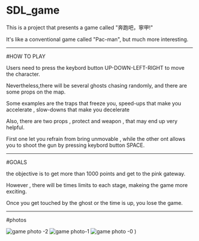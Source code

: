 # SDL_game
This is a project that presents a game called "奔跑吧，寧甲!"

It's like a conventional game called "Pac-man", but much more interesting.



-------------------------------------------------------------------------------------------------------------------------------------------------

#HOW TO PLAY

Users need to press the keybord button UP-DOWN-LEFT-RIGHT to move the character.

Nevertheless,there will be several ghosts chasing randomly, and there are some props on the map.

Some examples are the traps that freeze you,  speed-ups that make you accelerate , slow-downs that make you decelerate

Also, there are two props , protect and weapon , that may end up very helpful.

First one let you refrain from bring unmovable , while the other ont allows you to shoot the gun by pressing keybord button SPACE.

-------------------------------------------------------------------------------------------------------------------------------------------------

#GOALS

the objective is to get more than 1000 points and get to the pink gateway.

However , there will be times limits to each stage, makeing the game more exciting.

Once you get touched by the ghost or the time is up, you lose the game.

------------------------------------------------------------------------------------------------------------------------------------------------

#photos

![game photo -2](https://user-images.githubusercontent.com/83209083/149114466-4c5a1145-7c63-4838-8a64-e347d18dc517.PNG)
![game photo-1](https://user-images.githubusercontent.com/83209083/149114528-3c3d129d-44b9-40c9-b5cf-0874e4e6c2bf.PNG)
![game photo -0](https://user-images.githubusercontent.com/83209083/149114772-219ba254-0c1a-4f9d-bb67-d4505663c1d8.jpg)
)
